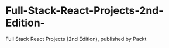 # Full-Stack-React-Projects-2nd-Edition-
Full Stack React Projects (2nd Edition), published by Packt
